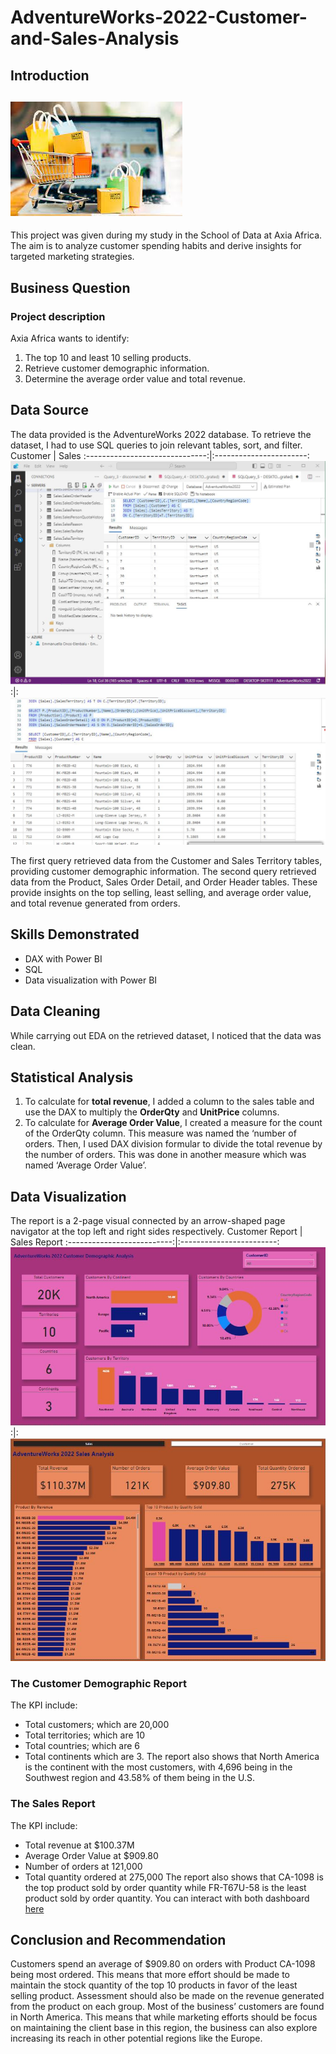 # AdventureWorks-2022-Customer-and-Sales-Analysis
## Introduction
![](salespic.jpg)
----
This project was given during my study in the School of Data at Axia Africa. The aim is to analyze customer spending habits and derive insights for targeted marketing strategies.

## Business Question
### Project description
Axia Africa wants to identify:
1.	The top 10 and least 10 selling products.
2.	Retrieve customer demographic information.
3.	Determine the average order value and total revenue. 

## Data Source
The data provided is the AdventureWorks 2022 database. To retrieve the dataset, I had to use SQL queries to join relevant tables, sort, and filter.
Customer                        | Sales
:------------------------------:|:-----------------------:
![](customernew.JPG)           :|: ![](salesnew.JPG)


The first query retrieved data from the Customer and Sales Territory tables, providing customer demographic information. 
The second query retrieved data from the Product, Sales Order Detail, and Order Header tables. These provide insights on the top selling, least selling, and average order value, and total revenue generated from orders.

## Skills Demonstrated
-	DAX with Power BI
-	SQL 
-	Data visualization with Power BI

## Data Cleaning
While carrying out EDA on the retrieved dataset, I noticed that the data was clean.
## Statistical Analysis
1.	To calculate for **total revenue**, I added a column to the sales table and use the DAX to multiply the **OrderQty** and **UnitPrice** columns.
2.	To calculate for **Average Order Value**, I created a measure for the count of the OrderQty column. This measure was named the ‘number of orders. Then, I used DAX division formular to divide the total revenue by the number of orders. This was done in another measure which was named ‘Average Order Value’.

## Data Visualization
The report is a 2-page visual connected by an arrow-shaped page navigator at the top left and right sides respectively.
Customer Report             | Sales Report
:--------------------------:|:------------------------:
![](project1_customer.JPG) :|: ![](project1_sales.JPG)

### The Customer Demographic Report
The KPI include:
-	Total customers; which are 20,000
-	Total territories; which are 10
-	Total countries; which are 6
-	Total continents which are 3.
The report also shows that North America is the continent with the most customers, with 4,696 being in the Southwest region and 43.58% of them being in the U.S.

### The Sales Report
The KPI include:
-	Total revenue at $100.37M
-	Average Order Value at $909.80
-	Number of orders at 121,000
-	Total quantity ordered at 275,000
The report also shows that CA-1098 is the top product sold by order quantity while FR-T67U-58 is the least product sold by order quantity.
You can interact with both dashboard [here](https://app.powerbi.com/groups/me/reports/f6a5509d-9a3f-45d3-a3ab-83c686f1c8e1/ReportSection?experience=power-bi)

## Conclusion and Recommendation
Customers spend an average of $909.80 on orders with Product CA-1098 being most ordered. This means that more effort should be made to maintain the stock quantity of the top 10 products in favor of the least selling product. Assessment should also be made on the revenue generated from the product on each group.
Most of the business’ customers are found in North America. This means that while marketing efforts should be focus on maintaining the client base in this region, the business can also explore increasing its reach in other potential regions like the Europe.

